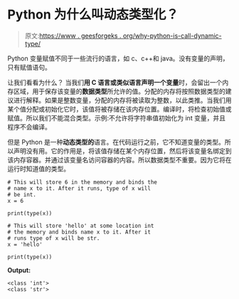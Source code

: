 # Python 为什么叫动态类型化？

> 原文:[https://www . geesforgeks . org/why-python-is-call-dynamic-type/](https://www.geeksforgeeks.org/why-python-is-called-dynamically-typed/)

Python 变量赋值不同于一些流行的语言，如 c、c++和 java。没有变量的声明，只有赋值语句。

让我们看看为什么？
当我们**用 C 语言或类似语言声明一个变量**时，会留出一个内存区域，用于保存该变量的**数据类型**所允许的值。分配的内存将按照数据类型的建议进行解释。如果是整数变量，分配的内存将被读取为整数，以此类推。当我们用某个值分配或初始化它时，该值将被存储在该内存位置。编译时，将检查初始值或赋值。所以我们不能混合类型。示例:不允许将字符串值初始化为 int 变量，并且程序不会编译。

但是 Python 是一种**动态类型的**语言。在代码运行之前，它不知道变量的类型。所以声明没有用。它的作用是，将该值存储在某个内存位置，然后将该变量名绑定到该内存容器。并通过该变量名访问容器的内容。所以数据类型不重要。因为它将在运行时知道值的类型。

```
# This will store 6 in the memory and binds the
# name x to it. After it runs, type of x will
# be int.
x = 6   

print(type(x))

# This will store 'hello' at some location int 
# the memory and binds name x to it. After it
# runs type of x will be str.
x = 'hello' 

print(type(x))
```

**Output:**

```
<class 'int'>
<class 'str'>

```